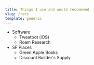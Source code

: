 ```yaml
---
title: Things I use and would recommend
slug: /recs
template: generic
---
```


- Software
    - Tweetbot (iOS)
    - Roam Research
- SF Places
    - Green Apple Books
    - Discount Builder's Supply